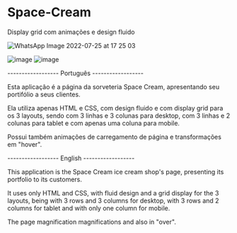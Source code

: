 # Space-Cream
Display grid com animações e design fluido

![WhatsApp Image 2022-07-25 at 17 25 03](https://user-images.githubusercontent.com/107502907/180867919-5c74fe8a-76bb-4dfd-a2f8-801b34428319.jpeg)

![image](https://user-images.githubusercontent.com/107502907/180868147-eeaa49a8-038c-4a0f-916d-38e6beb0cd61.png)
![image](https://user-images.githubusercontent.com/107502907/180868186-0baea4d0-49f2-472d-8bd1-808bfa14890a.png)


------------------ Português ------------------


Esta aplicação é a página da sorveteria Space Cream, apresentando seu portifólio a seus clientes.

Ela utiliza apenas HTML e CSS, com design fluido e com display grid  para os 3 layouts,
sendo com 3 linhas e 3 colunas para desktop, com 3 linhas e 2 colunas para tablet
e com apenas uma coluna para mobile.

Possui também animações de carregamento de página e transformações em "hover".


------------------ English ------------------


This application is the Space Cream ice cream shop's page, presenting its portfolio to its customers.

It uses only HTML and CSS, with fluid design and a grid display for the 3 layouts,
being with 3 rows and 3 columns for desktop, with 3 rows and 2 columns for tablet
and with only one column for mobile.

The page magnification magnifications and also in "over".
